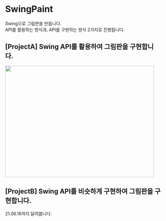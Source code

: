 # SwingPaint
Swing으로 그림판을 만듭니다.  
API를 활용하는 방식과, API를 구현하는 방식 2가지로 진행됩니다.  
## [ProjectA] Swing API를 활용하여 그림판을 구현합니다.  
<img src="https://user-images.githubusercontent.com/25559854/121850539-e4bde180-cd27-11eb-9781-32af455a85ff.png" width=480 height=360/> 

## [ProjectB] Swing API를 비슷하게 구현하여 그림판을 구현합니다.  
21.06.16까지 달려봅니다.  

